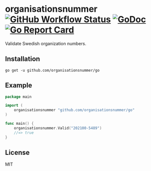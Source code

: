 # organisationsnummer [![GitHub Workflow Status](https://img.shields.io/github/workflow/status/organisationsnummer/go/test)](https://github.com/organisationsnummer/go/actions) [![GoDoc](https://godoc.org/github.com/organisationsnummer/go?status.svg)](https://godoc.org/github.com/organisationsnummer/go) [![Go Report Card](https://goreportcard.com/badge/github.com/organisationsnummer/go)](https://goreportcard.com/report/github.com/organisationsnummer/go)

Validate Swedish organization numbers.

## Installation

```
go get -u github.com/organisationsnummer/go
```

## Example

```go
package main

import (
	organisationsnummer "github.com/organisationsnummer/go"
)

func main() {
	organisationsnummer.Valid("202100-5489")
	//=> true
}
```

## License

MIT